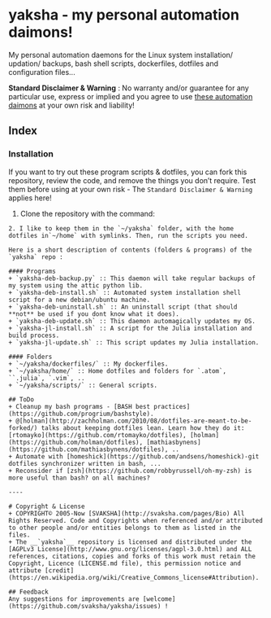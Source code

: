 # yaksha - my personal automation daimons!

My personal automation daemons for the Linux system installation/ updation/ backups, bash shell scripts, dockerfiles, dotfiles and configuration files...

**Standard Disclaimer & Warning** : No warranty and/or guarantee for any particular use, express or implied and you agree to use [these automation daimons](http://svaksha.github.io/yaksha) at your own risk and liability! 

## Index

### Installation 
If you want to try out these program scripts & dotfiles, you can fork this repository, review the code, and remove the things you don’t require. Test them before using at your own risk - The `Standard Disclaimer & Warning` applies here! 

1. Clone the repository with the command:
```git clone https://github.com/svaksha/yaksha.git && cd yaksha
2. I like to keep them in the `~/yaksha` folder, with the home dotfiles in`~/home` with symlinks. Then, run the scripts you need.

Here is a short description of contents (folders & programs) of the `yaksha` repo :

#### Programs
+ `yaksha-deb-backup.py` :: This daemon will take regular backups of my system using the attic python lib.
+ `yaksha-deb-install.sh` :: Automated system installation shell script for a new debian/ubuntu machine.
+ `yaksha-deb-uninstall.sh` :: An uninstall script (that should **not** be used if you dont know what it does).
+ `yaksha-deb-update.sh` :: This daemon automagically updates my OS.
+ `yaksha-jl-install.sh` :: A script for the Julia installation and build process.
+ `yaksha-jl-update.sh` :: This script updates my Julia installation.

#### Folders
+ `~/yaksha/dockerfiles/` :: My dockerfiles.
+ `~/yaksha/home/` :: Home dotfiles and folders for `.atom`, ``.julia`, `.vim`, ..
+ `~/yaksha/scripts/` :: General scripts.

## ToDo
+ Cleanup my bash programs - [BASH best practices](https://github.com/progrium/bashstyle).
+ @[holman](http://zachholman.com/2010/08/dotfiles-are-meant-to-be-forked/) talks about keeping dotfiles lean. Learn how they do it: [rtomayko](https://github.com/rtomayko/dotfiles), [holman](https://github.com/holman/dotfiles), [mathiasbynens](https://github.com/mathiasbynens/dotfiles), ..
+ Automate with [homeshick](https://github.com/andsens/homeshick)-git dotfiles synchronizer written in bash, ... 
+ Reconsider if [zsh](https://github.com/robbyrussell/oh-my-zsh) is more useful than bash? on all machines?

----

# Copyright & License
+ COPYRIGHT© 2005-Now [SVAKSHA](http://svaksha.com/pages/Bio) All Rights Reserved. Code and Copyrights when referenced and/or attributed to other people and/or entities belongs to them as listed in the files. 
+ The __`yaksha`__ repository is licensed and distributed under the [AGPLv3 License](http://www.gnu.org/licenses/agpl-3.0.html) and ALL references, citations, copies and forks of this work must retain the Copyright, Licence (LICENSE.md file), this permission notice and attribute [credit](https://en.wikipedia.org/wiki/Creative_Commons_license#Attribution).

## Feedback
Any suggestions for improvements are [welcome](https://github.com/svaksha/yaksha/issues) !

